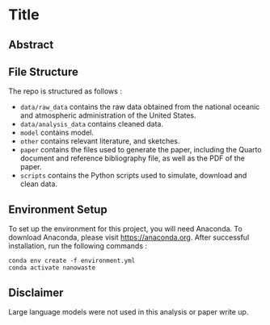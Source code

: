# Title

## Abstract

## File Structure

The repo is structured as follows :

-   `data/raw_data` contains the raw data obtained from the national oceanic and atmospheric administration of the United States. 
-   `data/analysis_data` contains cleaned data.
-   `model` contains model. 
-   `other` contains relevant literature, and sketches.
-   `paper` contains the files used to generate the paper, including the Quarto document and reference bibliography file, as well as the PDF of the paper. 
-   `scripts` contains the Python scripts used to simulate, download and clean data.

## Environment Setup
To set up the environment for this project, you will need Anaconda.
To download Anaconda, please visit https://anaconda.org.
After successful installation, run the following commands :
```
conda env create -f environment.yml
conda activate nanowaste
```
## Disclaimer

Large language models were not used in this analysis or paper write up. 
